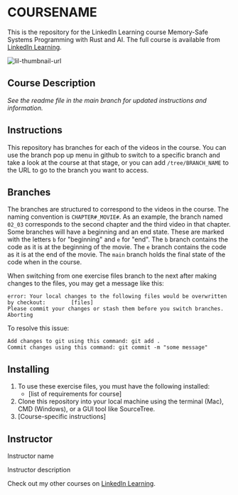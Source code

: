 # COURSENAME
This is the repository for the LinkedIn Learning course Memory-Safe Systems Programming with Rust and AI. The full course is available from [LinkedIn Learning][lil-course-url].

![lil-thumbnail-url]

## Course Description

_See the readme file in the main branch for updated instructions and information._
## Instructions
This repository has branches for each of the videos in the course. You can use the branch pop up menu in github to switch to a specific branch and take a look at the course at that stage, or you can add `/tree/BRANCH_NAME` to the URL to go to the branch you want to access.

## Branches
The branches are structured to correspond to the videos in the course. The naming convention is `CHAPTER#_MOVIE#`. As an example, the branch named `02_03` corresponds to the second chapter and the third video in that chapter. 
Some branches will have a beginning and an end state. These are marked with the letters `b` for "beginning" and `e` for "end". The `b` branch contains the code as it is at the beginning of the movie. The `e` branch contains the code as it is at the end of the movie. The `main` branch holds the final state of the code when in the course.

When switching from one exercise files branch to the next after making changes to the files, you may get a message like this:

    error: Your local changes to the following files would be overwritten by checkout:        [files]
    Please commit your changes or stash them before you switch branches.
    Aborting

To resolve this issue:
	
    Add changes to git using this command: git add .
	Commit changes using this command: git commit -m "some message"

## Installing
1. To use these exercise files, you must have the following installed:
	- [list of requirements for course]
2. Clone this repository into your local machine using the terminal (Mac), CMD (Windows), or a GUI tool like SourceTree.
3. [Course-specific instructions]

## Instructor

Instructor name

Instructor description

                            

Check out my other courses on [LinkedIn Learning](https://www.linkedin.com/learning/instructors/).


[0]: # (Replace these placeholder URLs with actual course URLs)

[lil-course-url]: https://www.linkedin.com/learning/
[lil-thumbnail-url]: https://media.licdn.com/dms/image/v2/D4E0DAQG0eDHsyOSqTA/learning-public-crop_675_1200/B4EZVdqqdwHUAY-/0/1741033220778?e=2147483647&v=beta&t=FxUDo6FA8W8CiFROwqfZKL_mzQhYx9loYLfjN-LNjgA
